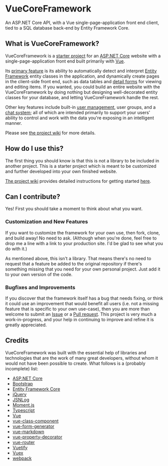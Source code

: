 # VueCoreFramework

An ASP.NET Core API, with a Vue single-page-application front end client, tied to a SQL database back-end by Entity Framework Core.

## What is VueCoreFramework?
VueCoreFramework is a [starter project](https://github.com/WilStead/VueCoreFramework/wiki/Building-the-project) for an [ASP.NET Core](https://docs.microsoft.com/en-us/aspnet/core/) website with a single-page-application front end built primarily with [Vue](https://vuejs.org/).

Its [primary feature](https://github.com/WilStead/VueCoreFramework/wiki) is its ability to automatically detect and interpret [Entity Framework](https://docs.microsoft.com/en-us/ef/core/) entity classes in the application, and dynamically create pages in the client-side front end, such as data tables and [detail forms](https://github.com/WilStead/VueCoreFramework/wiki/Data-forms) for viewing and editing items. If you wanted, you could build an entire website with the VueCoreFramework by doing nothing but designing well-decorated entity classes for your database, and letting VueCoreFramework handle the rest.

Other key features include built-in [user management](https://github.com/WilStead/VueCoreFramework/wiki/User-management), user groups, and a [chat system](https://github.com/WilStead/VueCoreFramework/wiki/Chat); all of which are intended primarily to support your users' ability to control and work with the data you're exposing in an intelligent manner.

Please see [the project wiki](https://github.com/WilStead/VueCoreFramework/wiki) for more details.

## How do I use this?
The first thing you should know is that this is not a library to be included in another project. This is a starter project which is meant to be customized and further developed into your own finished website.

[The project wiki](https://github.com/WilStead/VueCoreFramework/wiki) provides detailed instructions for getting started [here](https://github.com/WilStead/VueCoreFramework/wiki/Building-the-project).

## Can I contribute?
Yes! First you should take a moment to think about what you want.

### Customization and New Features
If you want to customize the framework for your own use, then fork, clone, and build away! No need to ask. (Although when you're done, feel free to drop me a line with a link to your production site. I'd be glad to see what you do with it.)

As mentioned above, this isn't a library. That means there's no need to request that a feature be added to the original repository if there's something missing that you need for your own personal project. Just add it to your own version of the code.

### Bugfixes and Improvements
If you discover that the framework itself has a bug that needs fixing, or think it could use an improvement that would benefit all users (i.e. not a missing feature that is specific to your own use-case), then you are more than welcome to submit an [Issue](https://help.github.com/articles/about-issues/) or a [Pull request](https://help.github.com/articles/about-pull-requests/). This project is very much a work-in-progress, and your help in continuing to improve and refine it is greatly appreciated.

## Credits
VueCoreFramework was built with the essential help of libraries and technologies that are the work of many great developers, without whom it would not have been possible to create. What follows is a (probably incomplete) list:
* [ASP.NET Core](https://docs.microsoft.com/en-us/aspnet/core/)
* [Bootstrap](http://getbootstrap.com/)
* [Entity Framework Core](https://docs.microsoft.com/en-us/ef/core/)
* [jQuery](https://jquery.com/)
* [JSNLog](http://nodejs.jsnlog.com/)
* [Moment.js](http://momentjs.com/)
* [Typescript](http://www.typescriptlang.org/)
* [Vue](https://vuejs.org/)
* [vue-class-component](https://github.com/vuejs/vue-class-component)
* [vue-form-generator](https://github.com/icebob/vue-form-generator)
* [vue-markdown](https://github.com/miaolz123/vue-markdown)
* [vue-property-decorator](https://github.com/kaorun343/vue-property-decorator)
* [vue-router](https://github.com/vuejs/vue-router)
* [Vuetify](https://vuetifyjs.com/)
* [Vuex](https://github.com/vuejs/vuex)
* [webpack](https://github.com/webpack/webpack)